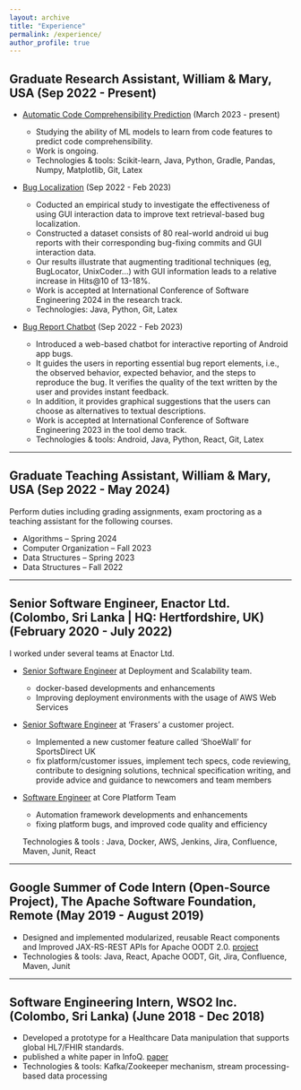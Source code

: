 ```yaml
---
layout: archive
title: "Experience"
permalink: /experience/
author_profile: true
---
```


## Graduate Research Assistant, William & Mary, USA (Sep 2022 - Present)
* <ins>Automatic Code Comprehensibility Prediction</ins> (March 2023 - present)
    * Studying the ability of ML models to learn from code features to predict code comprehensibility.
    * Work is ongoing.
    * Technologies & tools: Scikit-learn, Java, Python, Gradle, Pandas, Numpy, Matplotlib, Git, Latex

* <ins>Bug Localization</ins> (Sep 2022 - Feb 2023)
    * Coducted an empirical study to investigate the effectiveness of using GUI interaction data to improve text retrieval-based bug localization.
    * Constructed a dataset consists of 80 real-world android ui bug reports with their corresponding bug-fixing commits and GUI interaction data.
    * Our results illustrate that augmenting traditional techniques (eg, BugLocator, UnixCoder...) with GUI information leads to a relative increase in Hits@10 of 13-18%.
    * Work is accepted at International Conference of Software Engineering 2024 in the research track.
    * Technologies: Java, Python, Git, Latex

* <ins>Bug Report Chatbot</ins> (Sep 2022 - Feb 2023)
    * Introduced a web-based chatbot for interactive reporting of Android app bugs. 
    * It guides the users in reporting essential bug report elements, i.e., the observed behavior, expected behavior, and the steps to reproduce the bug. It verifies the quality of the text written by the user and provides instant feedback. 
    * In addition, it provides graphical suggestions that the users can choose as alternatives to textual descriptions.
    * Work is accepted at International Conference of Software Engineering 2023 in the tool demo track.
    * Technologies & tools: Android, Java, Python, React, Git, Latex

---

## Graduate Teaching Assistant, William & Mary, USA (Sep 2022 - May 2024)
Perform duties including grading assignments, exam proctoring as a teaching assistant for the following courses.
* Algorithms – Spring 2024
* Computer Organization – Fall 2023
* Data Structures – Spring 2023
* Data Structures – Fall 2022

---

## Senior Software Engineer, Enactor Ltd. (Colombo, Sri Lanka | HQ: Hertfordshire, UK) (February 2020 - July 2022)

I worked under several teams at Enactor Ltd.

* <ins>Senior Software Engineer</ins> at Deployment and Scalability team.
    * docker-based developments and enhancements
    * Improving deployment environments with the usage of AWS Web Services

* <ins>Senior Software Engineer</ins> at ‘Frasers’ a customer project.
    * Implemented a new customer feature called ‘ShoeWall’ for SportsDirect UK
    * fix platform/customer issues, implement tech specs, code reviewing, contribute to designing solutions, technical specification writing, and provide advice and guidance to newcomers and team members

* <ins>Software Engineer</ins> at Core Platform Team
    * Automation framework developments and enhancements
    * fixing platform bugs, and improved code quality and efficiency

    Technologies & tools : Java, Docker, AWS, Jenkins, Jira, Confluence, Maven, Junit, React

---
## Google Summer of Code Intern (Open-Source Project), The Apache Software Foundation, Remote (May 2019 - August 2019)
 * Designed and implemented modularized, reusable React components and Improved JAX-RS-REST APIs for Apache OODT 2.0. [project](https://summerofcode.withgoogle.com/archive/2019/projects/5432463780741120)
 * Technologies & tools: Java, React, Apache OODT, Git, Jira, Confluence, Maven, Junit

---

## Software Engineering Intern, WSO2 Inc. (Colombo, Sri Lanka) (June 2018 - Dec 2018) 
  * Developed a prototype for a Healthcare Data manipulation that supports global HL7/FHIR standards. 
  * published a white paper in InfoQ. [paper](https://www.infoq.com/articles/patient-care-stream-processing/)
  * Technologies & tools: Kafka/Zookeeper mechanism, stream processing-based data processing  
